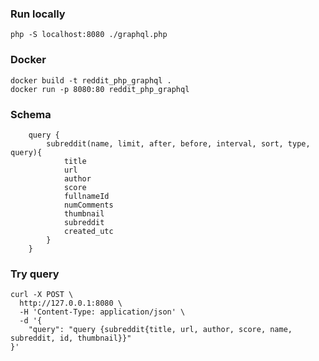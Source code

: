 ### Run locally
```
php -S localhost:8080 ./graphql.php
```

### Docker
```
docker build -t reddit_php_graphql .
docker run -p 8080:80 reddit_php_graphql
```

### Schema
```
	query {
		subreddit(name, limit, after, before, interval, sort, type, query){
			title
			url
			author
			score
			fullnameId
			numComments
			thumbnail
			subreddit
			created_utc
		}
	}
```

### Try query
```
curl -X POST \
  http://127.0.0.1:8080 \
  -H 'Content-Type: application/json' \
  -d '{
    "query": "query {subreddit{title, url, author, score, name, subreddit, id, thumbnail}}"
}'
```
